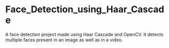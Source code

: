 # Face_Detection_using_Haar_Cascade
A face detection project made using Haar Cascade and OpenCV. It detects multiple faces present in an image as well as in a video.
